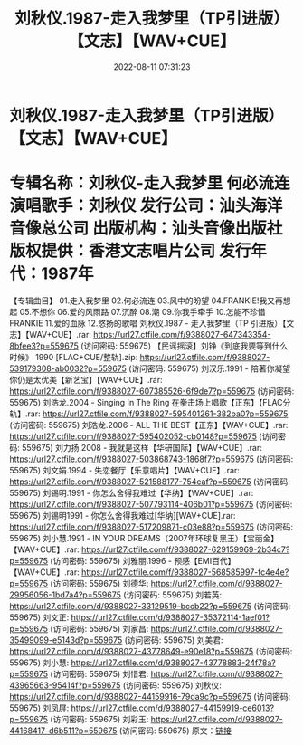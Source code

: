 ﻿---
title: 刘秋仪.1987-走入我梦里（TP引进版）【文志】【WAV+CUE】
date: 2022-08-11 07:31:23
categories: WAV车载音乐、镜像
tags: 华语中文
---
# 刘秋仪.1987-走入我梦里（TP引进版）【文志】【WAV+CUE】

专辑名称：刘秋仪-走入我梦里 何必流连
演唱歌手：刘秋仪
发行公司：汕头海洋音像总公司
出版机构：汕头音像出版社
版权提供：香港文志唱片公司
发行年代：1987年
=====================================
【专辑曲目】
01.走入我梦里
02.何必流连
03.风中的盼望
04.FRANKIE!我又再想起
05.不想你
06.爱的风雨路
07.沉醉
08.潮
09.你我手牵手
10.怎能不珍惜FRANKIE
11.爱的血脉
12.悠扬的歌唱
刘秋仪.1987 - 走入我梦里（TP 引进版）【文志】【WAV+CUE】.rar: https://url27.ctfile.com/f/9388027-647343354-8bfee3?p=559675
(访问密码: 559675)
【民谣摇滚】刘铮《到底我要等到什么时候》 1990 [FLAC+CUE/整轨].zip: https://url27.ctfile.com/f/9388027-539179308-ab0032?p=559675
(访问密码: 559675)
刘汉乐.1991 - 陪著你凝望你仍是太优美【新艺宝】【WAV+CUE】.rar: https://url27.ctfile.com/f/9388027-607385526-6f9de7?p=559675
(访问密码: 559675)
刘浩龙.2004 - Singing In The Ring 在拳击场上唱歌【正东】【FLAC分轨】.rar: https://url27.ctfile.com/f/9388027-595401261-382ba0?p=559675
(访问密码: 559675)
刘浩龙.2006 - ALL THE BEST【正东】【WAV+CUE】.rar: https://url27.ctfile.com/f/9388027-595402052-cb0148?p=559675
(访问密码: 559675)
刘力扬.2008 - 我就是这样【华研国际】【WAV+CUE】.rar: https://url27.ctfile.com/f/9388027-503868743-1868f7?p=559675
(访问密码: 559675)
刘文娟.1994 - 失恋餐厅【乐意唱片】【WAV+CUE】.rar: https://url27.ctfile.com/f/9388027-521588177-754eaf?p=559675
(访问密码: 559675)
刘锡明.1991 - 你怎么舍得我难过【华纳】【WAV+CUE】.rar: https://url27.ctfile.com/f/9388027-507793114-406b01?p=559675
(访问密码: 559675)
刘锡明1991 - 你怎么舍得我难过[华纳][WAV+CUE].rar: https://url27.ctfile.com/f/9388027-517209871-c03e88?p=559675
(访问密码: 559675)
刘小慧.1991 - IN YOUR DREAMS（2007年环球复黑王）【宝丽金】【WAV+CUE】.rar:
https://url27.ctfile.com/f/9388027-629159969-2b34c7?p=559675
(访问密码: 559675)
刘雅丽.1996 - 预感【EMI百代】【WAV+CUE】.rar: https://url27.ctfile.com/f/9388027-568585997-fc4e4e?p=559675
(访问密码: 559675)
刘德华: https://url27.ctfile.com/d/9388027-29956056-1bd7a4?p=559675
(访问密码: 559675)
刘若英: https://url27.ctfile.com/d/9388027-33129519-bccb22?p=559675
(访问密码: 559675)
刘文正: https://url27.ctfile.com/d/9388027-35372114-1aef01?p=559675
(访问密码: 559675)
刘家昌: https://url27.ctfile.com/d/9388027-35499099-e5143d?p=559675
(访问密码: 559675)
刘美君: https://url27.ctfile.com/d/9388027-43778649-e90e18?p=559675
(访问密码: 559675)
刘小慧: https://url27.ctfile.com/d/9388027-43778883-24f78a?p=559675
(访问密码: 559675)
刘惜君: https://url27.ctfile.com/d/9388027-43965663-95414f?p=559675
(访问密码: 559675)
刘秋仪: https://url27.ctfile.com/d/9388027-44159916-79da9c?p=559675
(访问密码: 559675)
刘凤屏: https://url27.ctfile.com/d/9388027-44159919-ce6013?p=559675
(访问密码: 559675)
刘彩玉: https://url27.ctfile.com/d/9388027-44168417-d6b511?p=559675
(访问密码: 559675)
原文：[链接](https://blog.sina.com.cn/s/blog_1647c7e7601030yt1.html)